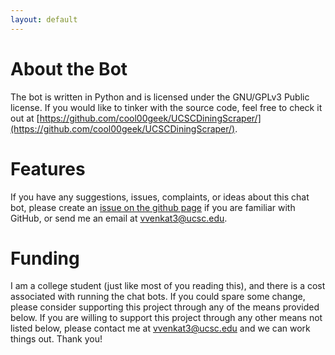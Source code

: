 ```yaml
---
layout: default
---
```


# About the Bot

The bot is written in Python and is licensed under the GNU/GPLv3 Public license. If you would like to tinker with the source code, feel free to check it out at [https://github.com/cool00geek/UCSCDiningScraper/](https://github.com/cool00geek/UCSCDiningScraper/).

# Features

If you have any suggestions, issues, complaints, or ideas about this chat bot, please create an [issue on the github page](https://github.com/cool00geek/UCSCDiningScraper/issues) if you are familiar
with GitHub, or send me an email at [vvenkat3@ucsc.edu](mailto:vvenkat3@ucsc.edu).

# Funding

I am a college student (just like most of you reading this), and there is a cost associated with running the chat bots. If you could spare some change, please consider supporting this project 
through any of the means provided below. If you are willing to support this project through any other means not listed below, please contact me at [vvenkat3@ucsc.edu](mailto:vvenkat3@ucsc.edu) and 
we can work things out. Thank you!
